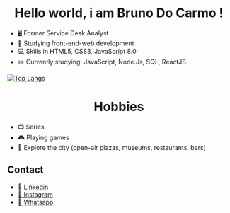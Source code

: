 <h1  align="center"> Hello world, i am Bruno Do Carmo ! </h1>
<ul> 


<li> 🖥️ Former Service Desk Analyst</li>
<li> 🚀 Studying front-end-web development</li>
<li> 💻 Skills in HTML5, CSS3, JavaScript 8.0 </li>
<li> ✏️ Currently studying: JavaScript, Node.Js, SQL, ReactJS</li>

  
  </ul>


<p>

[![Top Langs](https://github-readme-stats.vercel.app/api/top-langs/?username=anuraghazra&layout=donut&theme=dark)](https://github.com/anuraghazra/github-readme-stats)
</p>

<h1  align="center"> Hobbies</h1>
<ul> 


<li> 📺 Series </li>
<li> 🎮 Playing games</li>
<li> 🚕 Explore the city (open-air plazas, museums, restaurants, bars)</li>
  
  </ul>




<h2>Contact</h2>

<ul>

<li> <a href="https://www.linkedin.com/in/bruno-do-carmo-554061215/"> 💼 Linkedin</a> </li>
<li> <a href="https://www.instagram.com/bruno_ocarmo/?next=%2F"> 📸 Instagram</a> </li>
<li><a href="https://wa.me/5551991190815"> 📱 Whatsapp </a> </li>



</ul>

